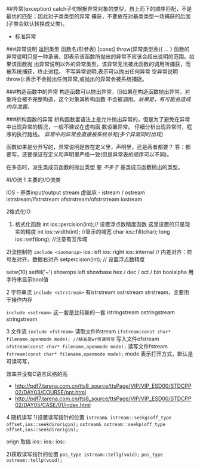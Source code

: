 
##异常(exception)
catch子句根据异常对象的类型，自上而下的顺序匹配，不是最优的匹配；因此对子类类型的异常
 捕获，不要放在对基类类型一场捕获的后面(子类会默认转换成父类)。

- 标准异常

###异常说明
返回类型 函数名(形参表) [const] throw(异常类型表){ ... }
函数的异常说明只是一种承诺，即表示该函数所抛出的异常不应该会超出说明的范围。如果该函数抛
 出异常说明以外的异常类型，该异常无法被此函数的调用所捕获，而被系统捕获，终止进程。
不写异常说明,表示可以抛出任何异常
空异常说明throw():表示不会抛出任何异常,或抛出的异常会被系统捕捉。

###构造函数中的异常
构造函数可以抛出异常，但如果在构造函数抛出异常，对象将会被不完整构造，这个对象其析构函数
 不会被调用。*后果是，有可能会造成内存泄露。*

###析构函数的异常
析构函数里语法上是允许抛出异常的，但是为了避免在异常中出现异常的情况，一般不建议在虚构函
 数设置异常。
仔细分析出现异常时，程序的执行路线。
*异常中的异常会直接被系统杀死(多个异常同时出现)*

函数如果是分开写的，异常说明是放在定义里，声明里，还是两者都要？
答：都要写，还要保证在定义和声明里严格一致(但是异常表的顺序可以不同)。

在多态时，派生类成员函数的抛出类型 要 _不多于_ 基类成员函数抛出的类型。


#I/O流
1 主要的I/O流类

IOS - 基类input/output stream
虚继承 - istream / ostream 
istrstream/ifstrstream   ofstrstream/ofstrstream     iostream

2格式化IO
1) 格式化函数
int ios::percision(int);//   设置浮点数精度函数
这里设置的只是现实的精度
int ios::width(int); //显示的域宽
char ios::fill(char);
long ios::setf(long);  //注意有互斥域

2)流控制符
`include <ioomanip>`
ios::left
ios::right
ios::internal // 内差对齐：符号左对齐，数据右对齐
setpercision(int); // 设置浮点数精度

setw(10)
setfill('~')
showops
left
showbase 
hex / dec / oct / bin
boolalpha  用字符串显示bool值 

2 字符串流
`include <strstream>`
有istrstream  ostrstream  strstream，主要用于操作内存

`include <sstream>`
这一套是比较新的一套 istringstream ostringstream stringstream


3 文件流
`include <fstream>`
读取文件ifstream
`ifstream(const char* filename,openmode mode); //缺省是wr可读可写`
写入文件ofstream
`ofstream(const char* filename,openmode mode);`
读写文件fstream
`fstream(const char* filename,openmode mode);`
mode 表示打开方式，默认是可读可写，

效率并没有C语言风格的高

- http://pdf7.tarena.com.cn/tts8_source/ttsPage/VIP/VIP_ESD00/STDCPP02/DAY03/COURSE/ppt.html
- http://pdf7.tarena.com.cn/tts8_source/ttsPage/VIP/VIP_ESD00/STDCPP02/DAY05/CASE/01/index.html


4 随机读写
1)设置读写指针的位置
`istream& istream::seekg(off_type offset,ios::seekdirorigin);`
`ostream& ostream::seekp(off_type offset,ios::seekdirorigin);`

orign 取值
ios::
ios::
ios::

2)获取读写指针的位置
`pos_type istream::tellg(void);`
`pos_type ostream::tellp(void);`














